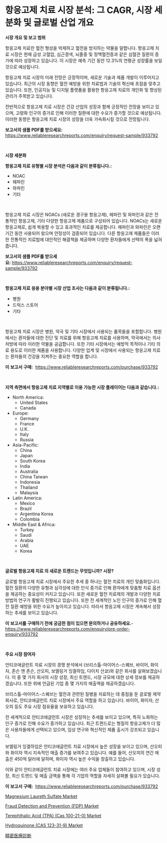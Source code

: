 <p><h1>항응고제 치료 시장 분석: 그 CAGR, 시장 세분화 및 글로벌 산업 개요</h1></p><p><strong>시장 개요 및 보고 범위</strong></p>
<p><p>항응고제 치료란 혈전 형성을 억제하고 혈전을 방지하는 약물을 말합니다. 항응고제 치료 시장은 현재 급성 고혈압, 심근경색, 뇌졸중 및 정맥혈전증과 같은 심혈관 질환의 증가에 따라 성장하고 있습니다. 이 시장은 예측 기간 동안 12.3%의 연평균 성장률을 보일 것으로 예상됩니다.</p><p>항응고제 치료 시장의 미래 전망은 긍정적이며, 새로운 기술과 제품 개발이 이루어지고 있습니다. 최근의 시장 동향은 혈전 예방을 위한 치료법과 기술의 혁신에 초점을 맞추고 있습니다. 또한, 인공지능 및 디지털 플랫폼을 활용한 항응고제 치료의 개인화 및 향상된 관리가 주목받고 있습니다.</p><p>전반적으로 항응고제 치료 시장은 건강 산업의 성장과 함께 긍정적인 전망을 보이고 있으며, 고령화 인구의 증가로 인해 이러한 질환에 대한 수요가 증가할 것으로 예상됩니다. 이러한 동향은 항응고제 치료 시장의 성장을 더욱 가속화시킬 것으로 전망됩니다.</p></p>
<p><strong>보고서의 샘플 PDF를 받으세요:</strong> <a href="https://www.reliableresearchreports.com/enquiry/request-sample/933792">https://www.reliableresearchreports.com/enquiry/request-sample/933792</a></p>
<p>&nbsp;</p>
<p><strong>시장 세분화</strong></p>
<p><strong>항응고제 치료 유형별 시장 분석은 다음과 같이 분류됩니다.:</strong></p>
<p><ul><li>NOAC</li><li>헤파린</li><li>와파린</li><li>기타</li></ul></p>
<p>&nbsp;</p>
<p><p>항응고제 치료 시장은 NOACs (새로운 경구용 항응고제), 헤파린 및 와파린과 같은 전통적인 항응고제, 기타 다양한 항응고제 제품으로 구성되어 있습니다. NOACs는 새로운 항응고제로, 쉽게 복용할 수 있고 효과적인 치료를 제공합니다. 헤파린과 와파린은 오랜 기간 동안 사용되어 왔으며 안정성이 검증되어 있습니다. 다른 항응고제 제품들은 이러한 전통적인 치료법에 대안적인 해결책을 제공하며 다양한 환자들에게 선택의 폭을 넓혀줍니다.</p></p>
<p><strong>보고서의 샘플 PDF를 받으세요:</strong>&nbsp;<a href="https://www.reliableresearchreports.com/enquiry/request-sample/933792">https://www.reliableresearchreports.com/enquiry/request-sample/933792</a></p>
<p>&nbsp;</p>
<p><strong> 항응고제 치료 응용 분야별 시장 산업 조사는 다음과 같이 분류됩니다.:</strong></p>
<p><ul><li>병원</li><li>드럭스 스토어</li><li>기타</li></ul></p>
<p>&nbsp;</p>
<p><p>항응고제 치료 시장은 병원, 약국 및 기타 시장에서 사용되는 품목들을 포함합니다. 병원에서는 환자들에 대한 진단 및 치료를 위해 항응고제 치료를 사용하며, 약국에서는 의사처방에 따라 이러한 약물을 공급합니다. 또한 기타 시장에서는 예방적 목적이나 기타 의료 용도로 이러한 제품을 사용합니다. 다양한 업계 및 시장에서 사용되는 항응고제 치료는 환자들의 건강을 지켜주는 중요한 역할을 합니다.</p></p>
<p><strong>이 보고서 구매:</strong>&nbsp; <a href="https://www.reliableresearchreports.com/purchase/933792">https://www.reliableresearchreports.com/purchase/933792</a></p>
<p>&nbsp;</p>
<p><strong>지역 측면에서 항응고제 치료 지역별로 이용 가능한 시장 플레이어는 다음과 같습니다.:</strong></p>
<p><ul>
    <li>
        North America:
        <ul>
            <li>United States</li>
            <li>Canada</li>
        </ul>
    </li>
    <li>
        Europe:
        <ul>
            <li>Germany</li>
            <li>France</li>
            <li>U.K.</li>
            <li>Italy</li>
            <li>Russia</li>
        </ul>
    </li>
    <li>
        Asia-Pacific:
        <ul>
            <li>China</li>
            <li>Japan</li>
            <li>South Korea</li>
            <li>India</li>
            <li>Australia</li>
            <li>China Taiwan</li>
            <li>Indonesia</li>
            <li>Thailand</li>
            <li>Malaysia</li>
        </ul>
    </li>
    <li>
        Latin America:
        <ul>
            <li>Mexico</li>
            <li>Brazil</li>
            <li>Argentina Korea</li>
            <li>Colombia</li>
        </ul>
    </li>
    <li>
        Middle East & Africa:
        <ul>
            <li>Turkey</li>
            <li>Saudi</li>
            <li>Arabia</li>
            <li>UAE</li>
            <li>Korea</li>
        </ul>
    </li>
    </ul></p>
<p>&nbsp;</p>
<p><strong>글로벌 항응고제 치료 의 새로운 트렌드는 무엇입니까? 시장?</strong></p>
<p><p>글로벌 항응고제 치료 시장에서 주요한 추세 중 하나는 혈전 치료의 개인 맞춤화입니다. 혈전 질환의 다양한 유형과 심각성에 대한 인식 증가로 인해 환자에게 맞춤형 치료 옵션을 제공하는 중요성이 커지고 있습니다. 또한 새로운 혈전 치료제의 개발과 다양한 치료 방법의 연구가 활발히 진행되고 있습니다. 또한 전 세계적인 노인 인구의 증가로 인해 혈전 질환 예방을 위한 수요가 높아지고 있습니다. 따라서 항응고제 시장은 계속해서 성장하는 추세를 보이고 있습니다.</p></p>
<p><strong>이 보고서를 구매하기 전에 궁금한 점이 있으면 문의하거나 공유하세요.</strong>- <a href="https://www.reliableresearchreports.com/enquiry/pre-order-enquiry/933792">https://www.reliableresearchreports.com/enquiry/pre-order-enquiry/933792</a></p>
<p>&nbsp;</p>
<p><strong>주요 시장 참여자</strong></p>
<p><p>안티코애글런트 치료 시장의 경쟁 분석에서 (브리스톨-마이어스-스퀘브, 바이어, 화이자, 존슨 앤 존슨, 산오피, 보엘링거 잉겔하임, 다이치 산쿄)와 같은 회사를 살펴보겠습니다. 이 중 몇 가지 회사의 시장 성장, 최신 트렌드, 시장 규모에 대한 상세 정보를 제공하겠습니다. 또한 위에 언급된 기업 중 몇 가지의 매출액을 제공하겠습니다.</p><p>브리스톨-마이어스-스퀘브는 혈전과 관련된 질병을 치료하는 데 중점을 둔 글로벌 제약 회사로, 안티코애글런트 치료 시장에서 주요 역할을 하고 있습니다. 바이어, 화이자, 산오피 등도 주요 시장 점유율을 보유하고 있습니다.</p><p>전 세계적으로 안티코애글런트 시장은 성장하는 추세를 보이고 있으며, 특히 노화하는 인구 증가로 인해 수요가 증가하고 있습니다. 최근 트렌드로는 형질의 항응고제가 더 많은 사용자들에게 선택되고 있으며, 임상 연구와 혁신적인 제품 출시가 강조되고 있습니다.</p><p>보엘링거 잉겔하임은 안티코애글런트 치료 시장에서 높은 성장을 보이고 있으며, 산오피와 화이자 역시 지속적인 매출 증가를 보여주고 있습니다. 예를 들어, 산오피의 연간 매출은 450억 달러에 달하며, 화이자 역시 높은 수익을 창출하고 있습니다.</p><p>이와 같이 안티코애글런트 치료 시장에는 여러 주요 업체들이 참여하고 있으며, 시장 성장, 최신 트렌드 및 매출 금액을 통해 각 기업의 역할을 자세히 살펴볼 필요가 있습니다.</p></p>
<p><strong>이 보고서 구매:</strong>&nbsp;&nbsp;<a href="https://www.reliableresearchreports.com/purchase/933792">https://www.reliableresearchreports.com/purchase/933792</a></p>
<p><p><a href="https://view.publitas.com/reportprime-1/magnesium-laureth-sulfate-market-size-reflecting-a-forecast-till-2031-market-by-type-by-application-and-by-geography/">Magnesium Laureth Sulfate Market</a></p><p><a href="https://github.com/JameTravis/Market-Research-Report-List-3/blob/main/fraud-detection-and-prevention-fdp-market.md">Fraud Detection and Prevention (FDP) Market</a></p><p><a href="https://natural-crush-b99.notion.site/Terephthalic-Acid-TPA-Cas-100-21-0-Market-Offers-Provide-Insightful-Data-for-the-Time-Period-fro-49283986fbe5400f926e7d54effd2833">Terephthalic Acid (TPA) (Cas 100-21-0) Market</a></p><p><a href="https://issuu.com/reportprime-2/docs/hydroquinone-cas-123-31-9-market-size-2030.pptx">Hydroquinone (CAS 123-31-9) Market</a></p><p><a href="https://github.com/mohamedbakry57/Market-Research-Report-List-2/blob/main/4677174184141.md">精密医療診断</a></p></p>
